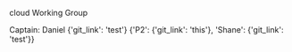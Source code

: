 cloud Working Group

Captain: Daniel
{'git_link': 'test'}
{'P2': {'git_link': 'this'}, 'Shane': {'git_link': 'test'}}
